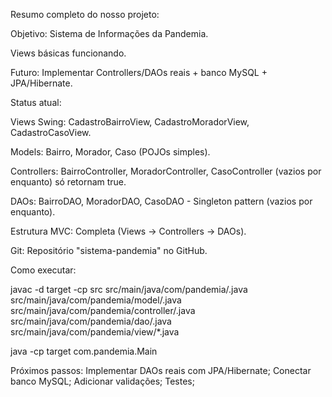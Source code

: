 Resumo completo do nosso projeto:

Objetivo:
Sistema de Informações da Pandemia.

Views básicas funcionando.

Futuro: Implementar Controllers/DAOs reais + banco MySQL + JPA/Hibernate.

Status atual:

Views Swing: CadastroBairroView, CadastroMoradorView, CadastroCasoView.

Models: Bairro, Morador, Caso (POJOs simples).

Controllers: BairroController, MoradorController, CasoController (vazios por enquanto) só retornam true.

DAOs: BairroDAO, MoradorDAO, CasoDAO - Singleton pattern (vazios por enquanto).

Estrutura MVC: Completa (Views → Controllers → DAOs).

Git: Repositório "sistema-pandemia" no GitHub.

Como executar:

javac -d target -cp src src/main/java/com/pandemia/.java src/main/java/com/pandemia/model/.java src/main/java/com/pandemia/controller/.java src/main/java/com/pandemia/dao/.java src/main/java/com/pandemia/view/*.java

java -cp target com.pandemia.Main

Próximos passos:
Implementar DAOs reais com JPA/Hibernate;
Conectar banco MySQL;
Adicionar validações;
Testes;